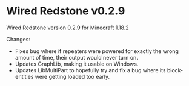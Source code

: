 # Wired Redstone v0.2.9

Wired Redstone version 0.2.9 for Minecraft 1.18.2

Changes:

* Fixes bug where if repeaters were powered for exactly the wrong amount of time, their output would never turn on.
* Updates GraphLib, making it usable on Windows.
* Updates LibMultiPart to hopefully try and fix a bug where its block-entities were getting loaded too early.

